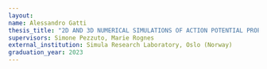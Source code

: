 ```yaml
---
layout:
name: Alessandro Gatti
thesis_title: "2D AND 3D NUMERICAL SIMULATIONS OF ACTION POTENTIAL PROPAGATION: A COMPARATIVE STUDY IN MYELINATED AND UNMYELINATED AXONS"
supervisors: Simone Pezzuto, Marie Rognes
external_institution: Simula Research Laboratory, Oslo (Norway)
graduation_year: 2023
---
```


